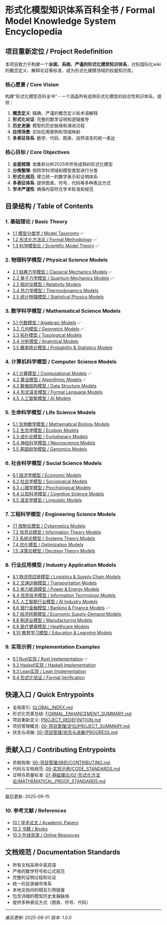 # 形式化模型知识体系百科全书 / Formal Model Knowledge System Encyclopedia

## 项目重新定位 / Project Redefinition

本项目致力于构建一个**全面、系统、严谨的形式化模型知识体系**，对标国际化wiki的概念定义、解释论证等标准，成为形式化建模领域的权威知识库。

### 核心愿景 / Core Vision

构建"形式化模型百科全书" - 一个涵盖所有成熟形式化模型的综合性知识体系，提供：

1. **概念定义**: 精确、严谨的概念定义和术语解释
2. **形式化论证**: 完整的数学证明和逻辑推导
3. **历史发展**: 模型的历史脉络和演进过程
4. **应用场景**: 实际应用案例和领域映射
5. **多表征体系**: 数学、代码、图表、自然语言的统一表达

### 核心目标 / Core Objectives

1. **全面梳理**: 收集和分析2025年所有成熟的形式化模型
2. **分类整理**: 按照学科领域和模型类型进行分类
3. **形式化规范**: 建立统一的数学表示和证明体系
4. **多表征体系**: 提供图表、符号、代码等多种表达方式
5. **学术严谨性**: 确保内容符合学术标准和规范

## 目录结构 / Table of Contents

### 1. 基础理论 / Basic Theory

- [1.1 模型分类学 / Model Taxonomy](01-基础理论/01-模型分类学/README.md) ✅
- [1.2 形式化方法论 / Formal Methodology](01-基础理论/02-形式化方法论/README.md) ✅
- [1.3 科学模型论 / Scientific Model Theory](01-基础理论/03-科学模型论/README.md) ✅

### 2. 物理科学模型 / Physical Science Models

- [2.1 经典力学模型 / Classical Mechanics Models](02-物理科学模型/01-经典力学模型/README.md) ✅
- [2.2 量子力学模型 / Quantum Mechanics Models](02-物理科学模型/02-量子力学模型/README.md) ✅
- [2.3 相对论模型 / Relativity Models](02-物理科学模型/03-相对论模型/README.md)
- [2.4 热力学模型 / Thermodynamics Models](02-物理科学模型/04-热力学模型/README.md)
- [2.5 统计物理模型 / Statistical Physics Models](02-物理科学模型/05-统计物理模型/README.md)

### 3. 数学科学模型 / Mathematical Science Models

- [3.1 代数模型 / Algebraic Models](03-数学科学模型/01-代数模型/README.md) ✅
- [3.2 几何模型 / Geometric Models](03-数学科学模型/02-几何模型/README.md) ✅
- [3.3 拓扑模型 / Topological Models](03-数学科学模型/03-拓扑模型/README.md)
- [3.4 分析模型 / Analytical Models](03-数学科学模型/04-分析模型/README.md)
- [3.5 概率统计模型 / Probability & Statistics Models](03-数学科学模型/05-概率统计模型/README.md)

### 4. 计算机科学模型 / Computer Science Models

- [4.1 计算模型 / Computational Models](04-计算机科学模型/01-计算模型/README.md) ✅
- [4.2 算法模型 / Algorithmic Models](04-计算机科学模型/02-算法模型/README.md) ✅
- [4.3 数据结构模型 / Data Structure Models](04-计算机科学模型/03-数据结构模型/README.md)
- [4.4 形式语言模型 / Formal Language Models](04-计算机科学模型/04-形式语言模型/README.md)
- [4.5 人工智能模型 / AI Models](04-计算机科学模型/05-人工智能模型/README.md)

### 5. 生命科学模型 / Life Science Models

- [5.1 生物数学模型 / Mathematical Biology Models](05-生命科学模型/01-生物数学模型/README.md)
- [5.2 生态学模型 / Ecology Models](05-生命科学模型/02-生态学模型/README.md)
- [5.3 进化论模型 / Evolutionary Models](05-生命科学模型/03-进化论模型/README.md)
- [5.4 神经科学模型 / Neuroscience Models](05-生命科学模型/04-神经科学模型/README.md)
- [5.5 基因组学模型 / Genomics Models](05-生命科学模型/05-基因组学模型/README.md)

### 6. 社会科学模型 / Social Science Models

- [6.1 经济学模型 / Economic Models](06-社会科学模型/01-经济学模型/README.md)
- [6.2 社会学模型 / Sociological Models](06-社会科学模型/02-社会学模型/README.md)
- [6.3 心理学模型 / Psychological Models](06-社会科学模型/03-心理学模型/README.md)
- [6.4 认知科学模型 / Cognitive Science Models](06-社会科学模型/04-认知科学模型/README.md)
- [6.5 语言学模型 / Linguistic Models](06-社会科学模型/05-语言学模型/README.md)

### 7. 工程科学模型 / Engineering Science Models

- [7.1 控制论模型 / Cybernetics Models](07-工程科学模型/01-控制论模型/README.md)
- [7.2 信息论模型 / Information Theory Models](07-工程科学模型/02-信息论模型/README.md)
- [7.3 系统论模型 / Systems Theory Models](07-工程科学模型/03-系统论模型/README.md)
- [7.4 优化模型 / Optimization Models](07-工程科学模型/04-优化模型/README.md)
- [7.5 决策论模型 / Decision Theory Models](07-工程科学模型/05-决策论模型/README.md)

### 8. 行业应用模型 / Industry Application Models

- [8.1 物流供应链模型 / Logistics & Supply Chain Models](08-行业应用模型/01-物流供应链模型/README.md)
- [8.2 交通运输模型 / Transportation Models](08-行业应用模型/02-交通运输模型/README.md)
- [8.3 电力能源模型 / Power & Energy Models](08-行业应用模型/03-电力能源模型/README.md)
- [8.4 信息技术模型 / Information Technology Models](08-行业应用模型/04-信息技术模型/README.md)
- [8.5 人工智能行业模型 / AI Industry Models](08-行业应用模型/05-人工智能行业模型/README.md)
- [8.6 银行金融模型 / Banking & Finance Models](08-行业应用模型/06-银行金融模型/README.md) ✅
- [8.7 经济供需模型 / Economic Supply-Demand Models](08-行业应用模型/07-经济供需模型/README.md)
- [8.8 制造业模型 / Manufacturing Models](08-行业应用模型/08-制造业模型/README.md)
- [8.9 医疗健康模型 / Healthcare Models](08-行业应用模型/09-医疗健康模型/README.md)
- [8.10 教育学习模型 / Education & Learning Models](08-行业应用模型/10-教育学习模型/README.md)

### 9. 实现示例 / Implementation Examples

- [9.1 Rust实现 / Rust Implementation](09-实现示例/01-Rust实现/README.md) ✅
- [9.2 Haskell实现 / Haskell Implementation](09-实现示例/02-Haskell实现/README.md)
- [9.3 Lean实现 / Lean Implementation](09-实现示例/03-Lean实现/README.md)
- [9.4 形式化验证 / Formal Verification](09-实现示例/04-形式化验证/README.md)

## 快速入口 / Quick Entrypoints

- 全局索引: [GLOBAL_INDEX.md](GLOBAL_INDEX.md)
- 形式化完善总结: [FORMAL_ENHANCEMENT_SUMMARY.md](FORMAL_ENHANCEMENT_SUMMARY.md)
- 项目重新定义: [PROJECT_REDEFINITION.md](PROJECT_REDEFINITION.md)
- 项目管理概览: [00-项目管理/定位/PROJECT_SUMMARY.md](00-项目管理/定位/PROJECT_SUMMARY.md)
- 状态与进展: [00-项目管理/状态与进展/PROGRESS.md](00-项目管理/状态与进展/PROGRESS.md)

## 贡献入口 / Contributing Entrypoints

- 贡献指南: [00-项目管理/组织/CONTRIBUTING.md](00-项目管理/组织/CONTRIBUTING.md)
- 代码与文档规范: [09-实现示例/CODE_STANDARDS.md](09-实现示例/CODE_STANDARDS.md)
- 证明与质量标准: [01-基础理论/02-形式化方法论/MATHEMATICAL_PROOF_STANDARDS.md](01-基础理论/02-形式化方法论/MATHEMATICAL_PROOF_STANDARDS.md)

---

最后更新: 2025-09-15

### 10. 参考文献 / References

- [10.1 学术论文 / Academic Papers](10-参考文献/01-学术论文/README.md)
- [10.2 书籍 / Books](10-参考文献/02-书籍/README.md)
- [10.3 在线资源 / Online Resources](10-参考文献/03-在线资源/README.md)

## 文档规范 / Documentation Standards

- 所有文档采用中英双语
- 严格的数学符号和公式规范
- 完整的证明过程和论证
- 统一的目录编号体系
- 本地文档间的相互引用链接
- 包含详细的模型历史发展脉络
- 提供多种表征方式（图表、符号、代码）

---

*最后更新: 2025-08-01*
*版本: 1.0.0*
